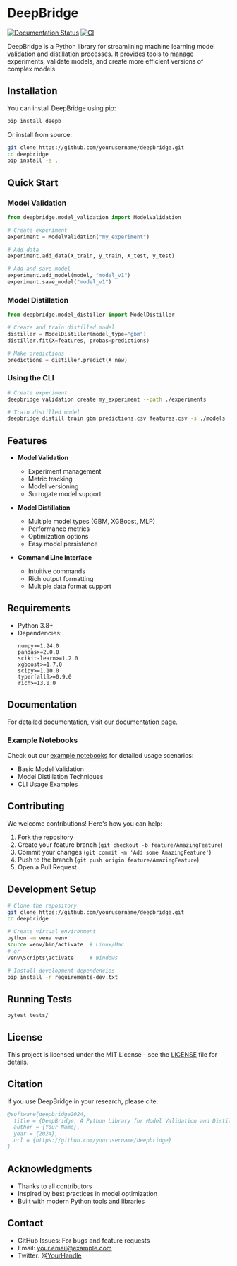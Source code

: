 # DeepBridge

[![Documentation Status](https://deepbridge.readthedocs.io/en/latest/)](https://deepbridge.readthedocs.io/en/latest/)
[![CI](https://github.com/DeepBridge-Validation/DeepBridge/actions/workflows/pipeline.yaml)](https://github.com/DeepBridge-Validation/DeepBridge/actions/workflows/pipeline.yaml)


DeepBridge is a Python library for streamlining machine learning model validation and distillation processes. It provides tools to manage experiments, validate models, and create more efficient versions of complex models.

## Installation

You can install DeepBridge using pip:

```bash
pip install deepb
```

Or install from source:

```bash
git clone https://github.com/yourusername/deepbridge.git
cd deepbridge
pip install -e .
```

## Quick Start

### Model Validation
```python
from deepbridge.model_validation import ModelValidation

# Create experiment
experiment = ModelValidation("my_experiment")

# Add data
experiment.add_data(X_train, y_train, X_test, y_test)

# Add and save model
experiment.add_model(model, "model_v1")
experiment.save_model("model_v1")
```

### Model Distillation
```python
from deepbridge.model_distiller import ModelDistiller

# Create and train distilled model
distiller = ModelDistiller(model_type="gbm")
distiller.fit(X=features, probas=predictions)

# Make predictions
predictions = distiller.predict(X_new)
```

### Using the CLI
```bash
# Create experiment
deepbridge validation create my_experiment --path ./experiments

# Train distilled model
deepbridge distill train gbm predictions.csv features.csv -s ./models
```

## Features

- **Model Validation**
  - Experiment management
  - Metric tracking
  - Model versioning
  - Surrogate model support

- **Model Distillation**
  - Multiple model types (GBM, XGBoost, MLP)
  - Performance metrics
  - Optimization options
  - Easy model persistence

- **Command Line Interface**
  - Intuitive commands
  - Rich output formatting
  - Multiple data format support

## Requirements

- Python 3.8+
- Dependencies:
  ```
  numpy>=1.24.0
  pandas>=2.0.0
  scikit-learn>=1.2.0
  xgboost>=1.7.0
  scipy>=1.10.0
  typer[all]>=0.9.0
  rich>=13.0.0
  ```

## Documentation

For detailed documentation, visit [our documentation page](https://deepbridge.readthedocs.io/).

### Example Notebooks

Check out our [example notebooks](examples/) for detailed usage scenarios:
- Basic Model Validation
- Model Distillation Techniques
- CLI Usage Examples

## Contributing

We welcome contributions! Here's how you can help:

1. Fork the repository
2. Create your feature branch (`git checkout -b feature/AmazingFeature`)
3. Commit your changes (`git commit -m 'Add some AmazingFeature'`)
4. Push to the branch (`git push origin feature/AmazingFeature`)
5. Open a Pull Request

## Development Setup

```bash
# Clone the repository
git clone https://github.com/yourusername/deepbridge.git
cd deepbridge

# Create virtual environment
python -m venv venv
source venv/bin/activate  # Linux/Mac
# or
venv\Scripts\activate     # Windows

# Install development dependencies
pip install -r requirements-dev.txt
```

## Running Tests

```bash
pytest tests/
```

## License

This project is licensed under the MIT License - see the [LICENSE](LICENSE) file for details.

## Citation

If you use DeepBridge in your research, please cite:

```bibtex
@software{deepbridge2024,
  title = {DeepBridge: A Python Library for Model Validation and Distillation},
  author = {Your Name},
  year = {2024},
  url = {https://github.com/yourusername/deepbridge}
}
```

## Acknowledgments

- Thanks to all contributors
- Inspired by best practices in model optimization
- Built with modern Python tools and libraries

## Contact

- GitHub Issues: For bugs and feature requests
- Email: your.email@example.com
- Twitter: [@YourHandle](https://twitter.com/YourHandle)